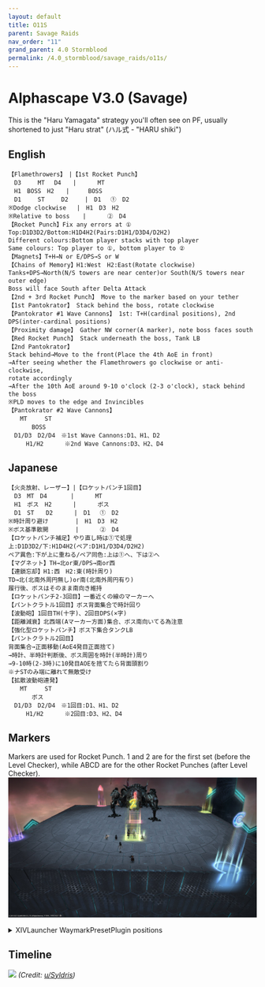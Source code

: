 ```yaml
---
layout: default
title: O11S
parent: Savage Raids
nav_order: "11"
grand_parent: 4.0 Stormblood
permalink: /4.0_stormblood/savage_raids/o11s/
---
```


# Alphascape V3.0 (Savage)

This is the "Haru Yamagata" strategy you'll often see on PF, usually shortened to just "Haru strat" (ハル式 - "HARU shiki")

## English
```
【Flamethrowers】　|【1st Rocket Punch】
　D3   　MT 　D4　　|　　　 MT
　H1　BOSS　H2　　| 　　 BOSS　
　D1   　ST　   D2 　  |　D1　 ①　D2
※Dodge clockwise   |　H1　D3　H2
※Relative to boss　  |　　　 ②　D4
【Rocket Punch】Fix any errors at ①
Top:D1D3D2/Bottom:H1D4H2(Pairs:D1H1/D3D4/D2H2)
Different colours:Bottom player stacks with top player
Same colours: Top player to ①, bottom player to ②
【Magnets】T+H→N or E/DPS→S or W
【Chains of Memory】H1:West　H2:East(Rotate clockwise)
Tanks+DPS→North(N/S towers are near center)or South(N/S towers near outer edge)
Boss will face South after Delta Attack
【2nd + 3rd Rocket Punch】 Move to the marker based on your tether
【1st Pantokrator】 Stack behind the boss, rotate clockwise
【Pantokrator #1 Wave Cannons】 1st: T+H(cardinal positions), 2nd DPS(inter-cardinal positions)
【Proximity damage】 Gather NW corner(A marker), note boss faces south
【Red Rocket Punch】 Stack underneath the boss, Tank LB
【2nd Pantokrator】
Stack behind→Move to the front(Place the 4th AoE in front)
→After seeing whether the Flamethrowers go clockwise or anti-clockwise,
rotate accordingly
→After the 10th AoE around 9-10 o'clock (2-3 o'clock), stack behind the boss
※PLD moves to the edge and Invincibles
【Pantokrator #2 Wave Cannons】
　　MT　　　ST
　　　　BOSS
　D1/D3　D2/D4　※1st Wave Cannons:D1、H1、D2
　　　H1/H2　　　 ※2nd Wave Cannons:D3、H2、D4
```

## Japanese
```
【火炎放射、レーザー】|【ロケットパンチ1回目】
　D3　MT　D4　　　　|　　　 MT
　H1　ボス　H2　　 　|　　　 ボス　
　D1　ST　　D2　　 　|　D1　 ①　D2
※時計周り避け　　　 　|　H1　D3　H2
※ボス基準散開　　　　 |　　　 ②　D4
【ロケットパンチ補足】やり直し時は①で処理
上:D1D3D2/下:H1D4H2(ペア:D1H1/D3D4/D2H2)
ペア異色:下が上に重ねる/ペア同色:上は①へ、下は②へ
【マグネット】TH→北or東/DPS→南or西
【連鎖忘却】H1:西　H2:東(時計周り)
TD→北(北南外周円無し)or南(北南外周円有り)
履行後、ボスはそのまま南向き維持
【ロケットパンチ2-3回目】一番近くの線のマーカーへ
【パントクラトル1回目】ボス背面集合で時計回り
【波動砲】1回目TH(十字)、2回目DPS(×字)
【距離減衰】北西端(Aマーカー方面)集合、ボス南向いてる為注意
【強化型ロケットパンチ】ボス下集合タンクLB
【パントクラトル2回目】
背面集合→正面移動(AoE4発目正面捨て)
→時計、半時計判断後、ボス周囲を時計(半時計)周り
→9-10時(2-3時)に10発目AOEを捨てたら背面頭割り
※ナSTのみ端に離れて無敵受け
【拡散波動砲連発】
　　MT　　　ST
　　　　ボス
　D1/D3　D2/D4　※1回目:D1、H1、D2
　　　H1/H2　　　 ※2回目:D3、H2、D4
```

## Markers

Markers are used for Rocket Punch. 1 and 2 are for the first set (before the Level Checker), while ABCD are for the other Rocket Punches (after Level Checker).
![](images/markers.jpg)
<details markdown=block>
<summary>XIVLauncher WaymarkPresetPlugin positions</summary>

```json
{"Name":"O11S","MapID":593,"A":{"X":89.0,"Y":0.0,"Z":81.0,"ID":0,"Active":true},"B":{"X":119.0,"Y":0.0,"Z":89.0,"ID":1,"Active":true},"C":{"X":111.0,"Y":0.0,"Z":119.0,"ID":2,"Active":true},"D":{"X":81.0,"Y":0.0,"Z":111.0,"ID":3,"Active":true},"One":{"X":100.0,"Y":0.0,"Z":100.0,"ID":4,"Active":true},"Two":{"X":100.0,"Y":0.0,"Z":110.0,"ID":5,"Active":true},"Three":{"X":0.0,"Y":0.0,"Z":0.0,"ID":6,"Active":false},"Four":{"X":0.0,"Y":0.0,"Z":0.0,"ID":7,"Active":false}}
```

</details>

## Timeline

![](https://i.redd.it/0wvi1hmhgkp11.png)
*(Credit: [u/Syldris](https://www.reddit.com/r/ffxiv/comments/9kff83/alphascapesavage_rotation_and_timeline_images_list/))*
